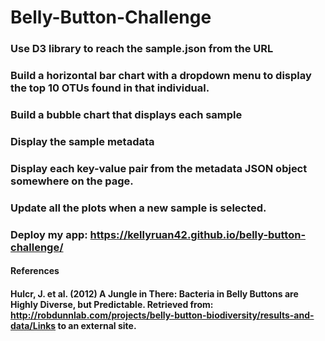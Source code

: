 # Belly-Button-Challenge

### Use D3 library to reach the sample.json from the URL
### Build a horizontal bar chart with a dropdown menu to display the top 10 OTUs found in that individual.
### Build a bubble chart that displays each sample
### Display the sample metadata
### Display each key-value pair from the metadata JSON object somewhere on the page.
### Update all the plots when a new sample is selected.
### Deploy my app: https://kellyruan42.github.io/belly-button-challenge/






#### References
#### Hulcr, J. et al. (2012) A Jungle in There: Bacteria in Belly Buttons are Highly Diverse, but Predictable. Retrieved from: http://robdunnlab.com/projects/belly-button-biodiversity/results-and-data/Links to an external site.
